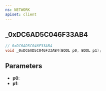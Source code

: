 ```yaml
---
ns: NETWORK
apiset: client
---
```

## _0xDC6AD5C046F33AB4

```c
// 0xDC6AD5C046F33AB4
void _0xDC6AD5C046F33AB4(BOOL p0, BOOL p1);
```


## Parameters
* **p0**:
* **p1**: